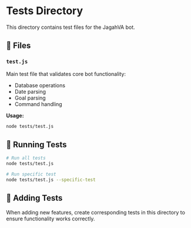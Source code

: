 # Tests Directory

This directory contains test files for the JagahVA bot.

## 📁 Files

### `test.js`
Main test file that validates core bot functionality:
- Database operations
- Date parsing
- Goal parsing
- Command handling

**Usage:**
```bash
node tests/test.js
```

## 🧪 Running Tests

```bash
# Run all tests
node tests/test.js

# Run specific test
node tests/test.js --specific-test
```

## 📝 Adding Tests

When adding new features, create corresponding tests in this directory to ensure functionality works correctly. 